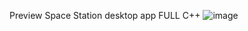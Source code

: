 Preview Space Station desktop app FULL C++
![image](https://github.com/user-attachments/assets/90922948-578c-41df-9dbf-6ef7fc3041f6)
